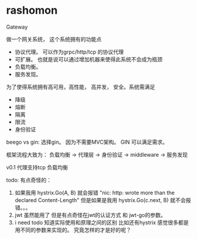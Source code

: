 # rashomon
Gateway

做一个网关系统， 这个系统拥有的功能点
* 协议代理。 可以作为grpc/http/tcp 的协议代理
* 可扩展。 也就是说可以通过增加机器来使得此系统不会成为瓶颈
* 负载均衡。 
* 服务发现。 

为了使得系统拥有高可用，高性能， 高并发， 安全。系统需满足
* 降级
* 熔断
* 隔离
* 限流
* 身份验证

beego vs gin: 选择gin。 因为不需要MVC架构。 GIN 可以满足需求。 

框架流程大致为：
负载均衡 -> 代理层 -> 身份验证 -> middleware -> 服务发现 


v0.1 
代理支持tcp
负载均衡

todo:
有点奇怪的：
1. 如果我用 hystrix.Go(A, B) 就会报错 "nic: http: wrote more than the declared Content-Length"
但是如果是我用 hystrix.Go(c.next, B) 就不会报错。。。
2. jwt 虽然能用了  但是有点奇怪在jwt的认证方式 和 jwt-go的参数。 
3. i need todo 知道实际使用和原理之间的区别 比如还有hystrix 感觉很多都是
用不同的参数来实现的。 究竟怎样的才是好的呢？
